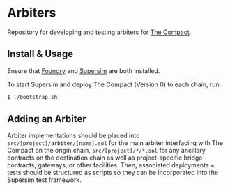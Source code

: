 # Arbiters
Repository for developing and testing arbiters for [The Compact](https://github.com/Uniswap/the-compact).

## Install & Usage
Ensure that [Foundry](https://book.getfoundry.sh/getting-started/installation) and [Supersim](https://supersim.pages.dev/getting-started/installation) are both installed.

To start Supersim and deploy The Compact (Version 0) to each chain, run:
```sh
$ ./bootstrap.sh
```

## Adding an Arbiter
Arbiter implementations should be placed into `src/[project]/arbiter/[name].sol` for the main arbiter interfacing with The Compact on the origin chain, `src/[project]/*/*.sol` for any ancillary contracts on the destination chain as well as project-specific bridge contracts, gateways, or other facilities. Then, associated deployments + tests should be structured as scripts so they can be incorporated into the Supersim test framework.